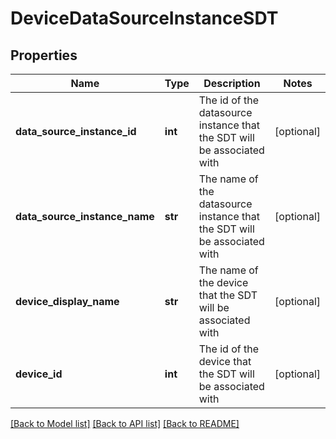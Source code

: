 # DeviceDataSourceInstanceSDT

## Properties
Name | Type | Description | Notes
------------ | ------------- | ------------- | -------------
**data_source_instance_id** | **int** | The id of the datasource instance that the SDT will be associated with | [optional] 
**data_source_instance_name** | **str** | The name of the datasource instance that the SDT will be associated with | [optional] 
**device_display_name** | **str** | The name of the device that the SDT will be associated with | [optional] 
**device_id** | **int** | The id of the device that the SDT will be associated with | [optional] 

[[Back to Model list]](../README.md#documentation-for-models) [[Back to API list]](../README.md#documentation-for-api-endpoints) [[Back to README]](../README.md)



